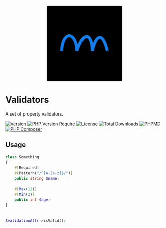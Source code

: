 <p align="center">
  <a href="https://github.com/phpolar"><img src="phpolar.svg" width="240" alt="Phpolar Logo" /></a>
</p>

# Validators

A set of property validators.

[![Version](http://poser.pugx.org/phpolar/validators/version)](https://packagist.org/packages/phpolar/validators) [![PHP Version Require](http://poser.pugx.org/phpolar/validators/require/php)](https://packagist.org/packages/phpolar/validators) [![License](http://poser.pugx.org/phpolar/validators/license)](https://packagist.org/packages/phpolar/validators) [![Total Downloads](http://poser.pugx.org/phpolar/validators/downloads)](https://packagist.org/packages/phpolar/validators) [![PHPMD](https://github.com/phpolar/validators/actions/workflows/phpmd.yml/badge.svg)](https://github.com/phpolar/validators/actions/workflows/phpmd.yml) [![PHP Composer](https://github.com/phpolar/validators/actions/workflows/pr-quality.yml/badge.svg)](https://github.com/phpolar/validators/actions/workflows/pr-quality.yml)

## Usage

```php
class Something
{
    #[Required]
    #[Pattern("/^[A-Za-z]$/")]
    public string $name;

    #[Max(12)]
    #[Min(2)]
    public int $age;
}


$validationAttr->isValid();

```

